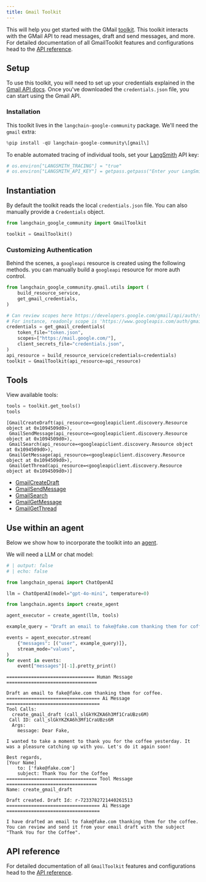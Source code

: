 ```yaml
---
title: Gmail Toolkit
---
```


This will help you get started with the GMail [toolkit](/oss/concepts/tools/#toolkits). This toolkit interacts with the GMail API to read messages, draft and send messages, and more. For detailed documentation of all GmailToolkit features and configurations head to the [API reference](https://python.langchain.com/api_reference/google_community/gmail/langchain_google_community.gmail.toolkit.GmailToolkit.html).

## Setup

To use this toolkit, you will need to set up your credentials explained in the [Gmail API docs](https://developers.google.com/gmail/api/quickstart/python#authorize_credentials_for_a_desktop_application). Once you've downloaded the `credentials.json` file, you can start using the Gmail API.

### Installation

This toolkit lives in the `langchain-google-community` package. We'll need the `gmail` extra:


```python
%pip install -qU langchain-google-community\[gmail\]
```

To enable automated tracing of individual tools, set your [LangSmith](https://docs.smith.langchain.com/) API key:


```python
# os.environ["LANGSMITH_TRACING"] = "true"
# os.environ["LANGSMITH_API_KEY"] = getpass.getpass("Enter your LangSmith API key: ")
```

## Instantiation

By default the toolkit reads the local `credentials.json` file. You can also manually provide a `Credentials` object.


```python
from langchain_google_community import GmailToolkit

toolkit = GmailToolkit()
```

### Customizing Authentication

Behind the scenes, a `googleapi` resource is created using the following methods. 
you can manually build a `googleapi` resource for more auth control. 


```python
from langchain_google_community.gmail.utils import (
    build_resource_service,
    get_gmail_credentials,
)

# Can review scopes here https://developers.google.com/gmail/api/auth/scopes
# For instance, readonly scope is 'https://www.googleapis.com/auth/gmail.readonly'
credentials = get_gmail_credentials(
    token_file="token.json",
    scopes=["https://mail.google.com/"],
    client_secrets_file="credentials.json",
)
api_resource = build_resource_service(credentials=credentials)
toolkit = GmailToolkit(api_resource=api_resource)
```

## Tools

View available tools:


```python
tools = toolkit.get_tools()
tools
```



```output
[GmailCreateDraft(api_resource=<googleapiclient.discovery.Resource object at 0x1094509d0>),
 GmailSendMessage(api_resource=<googleapiclient.discovery.Resource object at 0x1094509d0>),
 GmailSearch(api_resource=<googleapiclient.discovery.Resource object at 0x1094509d0>),
 GmailGetMessage(api_resource=<googleapiclient.discovery.Resource object at 0x1094509d0>),
 GmailGetThread(api_resource=<googleapiclient.discovery.Resource object at 0x1094509d0>)]
```


- [GmailCreateDraft](https://python.langchain.com/api_reference/google_community/gmail/langchain_google_community.gmail.create_draft.GmailCreateDraft.html)
- [GmailSendMessage](https://python.langchain.com/api_reference/google_community/gmail/langchain_google_community.gmail.send_message.GmailSendMessage.html)
- [GmailSearch](https://python.langchain.com/api_reference/google_community/gmail/langchain_google_community.gmail.search.GmailSearch.html)
- [GmailGetMessage](https://python.langchain.com/api_reference/google_community/gmail/langchain_google_community.gmail.get_message.GmailGetMessage.html)
- [GmailGetThread](https://python.langchain.com/api_reference/google_community/gmail/langchain_google_community.gmail.get_thread.GmailGetThread.html)

## Use within an agent

Below we show how to incorporate the toolkit into an [agent](/oss/tutorials/agents).

We will need a LLM or chat model:

<ChatModelTabs customVarName="llm" />



```python
# | output: false
# | echo: false

from langchain_openai import ChatOpenAI

llm = ChatOpenAI(model="gpt-4o-mini", temperature=0)
```


```python
from langchain.agents import create_agent

agent_executor = create_agent(llm, tools)
```


```python
example_query = "Draft an email to fake@fake.com thanking them for coffee."

events = agent_executor.stream(
    {"messages": [("user", example_query)]},
    stream_mode="values",
)
for event in events:
    event["messages"][-1].pretty_print()
```
```output
================================ Human Message =================================

Draft an email to fake@fake.com thanking them for coffee.
================================== Ai Message ==================================
Tool Calls:
  create_gmail_draft (call_slGkYKZKA6h3Mf1CraUBzs6M)
 Call ID: call_slGkYKZKA6h3Mf1CraUBzs6M
  Args:
    message: Dear Fake,

I wanted to take a moment to thank you for the coffee yesterday. It was a pleasure catching up with you. Let's do it again soon!

Best regards,
[Your Name]
    to: ['fake@fake.com']
    subject: Thank You for the Coffee
================================= Tool Message =================================
Name: create_gmail_draft

Draft created. Draft Id: r-7233782721440261513
================================== Ai Message ==================================

I have drafted an email to fake@fake.com thanking them for the coffee. You can review and send it from your email draft with the subject "Thank You for the Coffee".
```
## API reference

For detailed documentation of all `GmailToolkit` features and configurations head to the [API reference](https://python.langchain.com/api_reference/community/agent_toolkits/langchain_community.agent_toolkits.gmail.toolkit.GmailToolkit.html).
